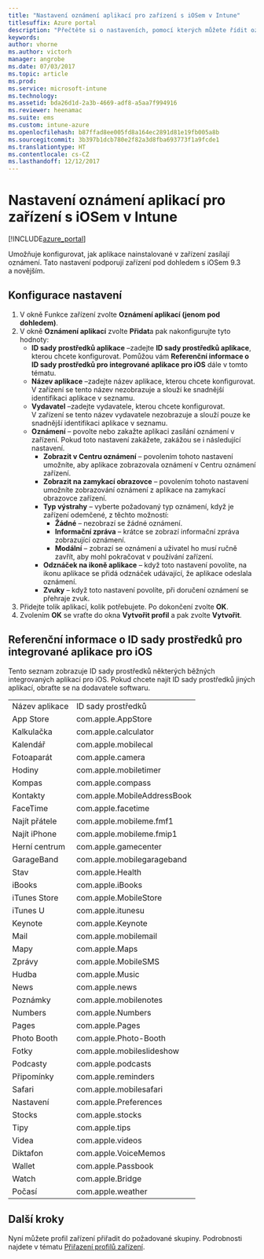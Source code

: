 ```yaml
---
title: "Nastavení oznámení aplikací pro zařízení s iOSem v Intune"
titlesuffix: Azure portal
description: "Přečtěte si o nastaveních, pomocí kterých můžete řídit oznámení z aplikací na zařízeních s iOSem."
keywords: 
author: vhorne
ms.author: victorh
manager: angrobe
ms.date: 07/03/2017
ms.topic: article
ms.prod: 
ms.service: microsoft-intune
ms.technology: 
ms.assetid: bda26d1d-2a3b-4669-adf8-a5aa7f994916
ms.reviewer: heenamac
ms.suite: ems
ms.custom: intune-azure
ms.openlocfilehash: b87ffad8ee005fd8a164ec2891d81e19fb005a8b
ms.sourcegitcommit: 3b397b1dcb780e2f82a3d8fba693773f1a9fcde1
ms.translationtype: HT
ms.contentlocale: cs-CZ
ms.lasthandoff: 12/12/2017
---
```

# <a name="intune-app-notifications-settings-for-ios-devices"></a>Nastavení oznámení aplikací pro zařízení s iOSem v Intune

[!INCLUDE[azure_portal](./includes/azure_portal.md)]

Umožňuje konfigurovat, jak aplikace nainstalované v zařízení zasílají oznámení. Tato nastavení podporují zařízení pod dohledem s iOSem 9.3 a novějším.

## <a name="configure-settings"></a>Konfigurace nastavení

1. V okně Funkce zařízení zvolte **Oznámení aplikací (jenom pod dohledem)**.
2. V okně **Oznámení aplikací** zvolte **Přidat**a pak nakonfigurujte tyto hodnoty:
    - **ID sady prostředků aplikace** –zadejte **ID sady prostředků aplikace**, kterou chcete konfigurovat. Pomůžou vám **Referenční informace o ID sady prostředků pro integrované aplikace pro iOS** dále v tomto tématu.
    - **Název aplikace** –zadejte název aplikace, kterou chcete konfigurovat. V zařízení se tento název nezobrazuje a slouží ke snadnější identifikaci aplikace v seznamu.
    - **Vydavatel** –zadejte vydavatele, kterou chcete konfigurovat. V zařízení se tento název vydavatele nezobrazuje a slouží pouze ke snadnější identifikaci aplikace v seznamu.
    - **Oznámení** – povolte nebo zakažte aplikaci zasílání oznámení v zařízení. Pokud toto nastavení zakážete, zakážou se i následující nastavení.
        - **Zobrazit v Centru oznámení** – povolením tohoto nastavení umožníte, aby aplikace zobrazovala oznámení v Centru oznámení zařízení.
        - **Zobrazit na zamykací obrazovce** – povolením tohoto nastavení umožníte zobrazování oznámení z aplikace na zamykací obrazovce zařízení.
        - **Typ výstrahy** – vyberte požadovaný typ oznámení, když je zařízení odemčené, z těchto možností:
            - **Žádné** – nezobrazí se žádné oznámení.
            - **Informační zpráva** – krátce se zobrazí informační zpráva zobrazující oznámení.
            - **Modální** – zobrazí se oznámení a uživatel ho musí ručně zavřít, aby mohl pokračovat v používání zařízení.
        - **Odznáček na ikoně aplikace** – když toto nastavení povolíte, na ikonu aplikace se přidá odznáček udávající, že aplikace odeslala oznámení.
        - **Zvuky** – když toto nastavení povolíte, při doručení oznámení se přehraje zvuk.
3. Přidejte tolik aplikací, kolik potřebujete. Po dokončení zvolte **OK**.
4. Zvolením **OK** se vraťte do okna **Vytvořit profil** a pak zvolte **Vytvořit**. 


## <a name="bundle-id-reference-for-built-in-ios-apps"></a>Referenční informace o ID sady prostředků pro integrované aplikace pro iOS

Tento seznam zobrazuje ID sady prostředků některých běžných integrovaných aplikací pro iOS. Pokud chcete najít ID sady prostředků jiných aplikací, obraťte se na dodavatele softwaru. 

|||
|-|-|
|Název aplikace|ID sady prostředků|
|App Store|com.apple.AppStore|
|Kalkulačka|com.apple.calculator|
|Kalendář|com.apple.mobilecal|
|Fotoaparát|com.apple.camera|
|Hodiny|com.apple.mobiletimer|
|Kompas|com.apple.compass|
|Kontakty|com.apple.MobileAddressBook|
|FaceTime|com.apple.facetime|
|Najít přátele|com.apple.mobileme.fmf1|
|Najít iPhone|com.apple.mobileme.fmip1|
|Herní centrum|com.apple.gamecenter|
|GarageBand|com.apple.mobilegarageband|
|Stav|com.apple.Health|
|iBooks|com.apple.iBooks|
|iTunes Store|com.apple.MobileStore|
|iTunes U|com.apple.itunesu|
|Keynote|com.apple.Keynote|
|Mail|com.apple.mobilemail|
|Mapy|com.apple.Maps|
|Zprávy|com.apple.MobileSMS|
|Hudba|com.apple.Music|
|News|com.apple.news|
|Poznámky|com.apple.mobilenotes|
|Numbers|com.apple.Numbers|
|Pages|com.apple.Pages|
|Photo Booth|com.apple.Photo-Booth|
|Fotky|com.apple.mobileslideshow|
|Podcasty|com.apple.podcasts|
|Připomínky|com.apple.reminders|
|Safari|com.apple.mobilesafari|
|Nastavení|com.apple.Preferences|
|Stocks|com.apple.stocks|
|Tipy|com.apple.tips|
|Videa|com.apple.videos|
|Diktafon|com.apple.VoiceMemos|
|Wallet|com.apple.Passbook|
|Watch|com.apple.Bridge|
|Počasí|com.apple.weather|

## <a name="next-steps"></a>Další kroky

Nyní můžete profil zařízení přiřadit do požadované skupiny. Podrobnosti najdete v tématu [Přiřazení profilů zařízení](device-profile-assign.md).
